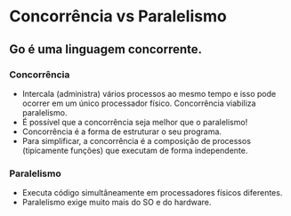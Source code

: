 # Concorrência vs Paralelismo

## Go é uma linguagem concorrente.

### Concorrência 
- Intercala (administra) vários processos ao mesmo tempo e isso pode ocorrer em um único processador físico.
Concorrência viabiliza paralelismo.
- É possível que a concorrência seja melhor que o paralelismo!
- Concorrência é a forma de estruturar o seu programa.
- Para simplificar, a concorrência é a composição de processos (tipicamente funções) que executam de forma independente.

### Paralelismo 
- Executa código simultâneamente em processadores físicos diferentes.
- Paralelismo exige muito mais do SO e do hardware.
